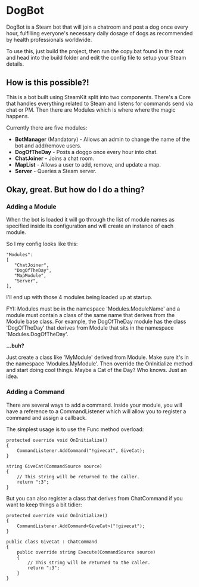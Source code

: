 # DogBot #

DogBot is a Steam bot that will join a chatroom and post a dog once every hour, fulfilling everyone's necessary daily dosage of dogs as recommended by health professionals worldwide.

To use this, just build the project, then run the copy.bat found in the root and head into the build folder and edit the config file to setup your Steam details.

## How is this possible?! ##

This is a bot built using SteamKit split into two components. There's a Core that handles everything related to Steam and listens for commands send via chat or PM. Then there are Modules which is where where the magic happens.

Currently there are five modules:

* **BotManager** (Mandatory) - Allows an admin to change the name of the bot and add/remove users.
* **DogOfTheDay** - Posts a doggo once every hour into chat.
* **ChatJoiner** - Joins a chat room.
* **MapList** - Allows a user to add, remove, and update a map.
* **Server** - Queries a Steam server.

## Okay, great. But how do I do a thing? ##

### Adding a Module ###

When the bot is loaded it will go through the list of module names as specified inside its configuration and will create an instance of each module.

So I my config looks like this:

```
"Modules": 
[
   "ChatJoiner",
   "DogOfTheDay",
   "MapModule",
   "Server",
],
```

I'll end up with those 4 modules being loaded up at startup.

FYI: Modules must be in the namespace 'Modules.ModuleName' and a module must contain a class of the same name that derives from the Module base class. For example, the DogOfTheDay module has the class 'DogOfTheDay' that derives from Module that sits in the namespace 'Modules.DogOfTheDay'.

**...buh?**

Just create a class like 'MyModule' derived from Module. Make sure it's in the namespace 'Modules.MyModule'. Then override the OnInitialize method and start doing cool things. Maybe a Cat of the Day? Who knows. Just an idea.

### Adding a Command ###

There are several ways to add a command. Inside your module, you will have a reference to a CommandListener which will allow you to register a command and assign a callback. 

The simplest usage is to use the Func method overload:

```
protected override void OnInitialize()
{
	CommandListener.AddCommand("!givecat", GiveCat);
}

string GiveCat(CommandSource source)
{
	// This string will be returned to the caller.
	return ":3";
}
```

But you can also register a class that derives from ChatCommand if you want to keep things a bit tidier:

```
protected override void OnInitialize()
{
	CommandListener.AddCommand<GiveCat>("!givecat");
}

public class GiveCat : ChatCommand
{
	public override string Execute(CommandSource source)
	{
		// This string will be returned to the caller.
		return ":3";
	}
}
```
